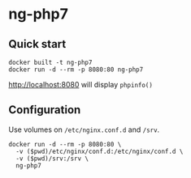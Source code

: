 # ng-php7



## Quick start

```
docker built -t ng-php7
docker run -d --rm -p 8080:80 ng-php7
```
<http://localhost:8080> will display `phpinfo()`


## Configuration

Use volumes on `/etc/nginx.conf.d` and `/srv`.
```
docker run -d --rm -p 8080:80 \
  -v ($pwd)/etc/nginx/conf.d:/etc/nginx/conf.d \
  -v ($pwd)/srv:/srv \
  ng-php7
```
